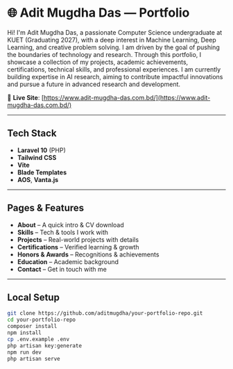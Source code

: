 # 🌐 Adit Mugdha Das — Portfolio

Hi! I'm Adit Mugdha Das, a passionate Computer Science undergraduate at KUET (Graduating 2027), with a deep interest in Machine Learning, Deep Learning, and creative problem solving.
I am driven by the goal of pushing the boundaries of technology and research. Through this portfolio, I showcase a collection of my projects, academic achievements, certifications, technical skills, and professional experiences.
I am currently building expertise in AI research, aiming to contribute impactful innovations and pursue a future in advanced research and development.

🔗 **Live Site**: [https://www.adit-mugdha-das.com.bd/](https://www.adit-mugdha-das.com.bd/)

---

##  Tech Stack

- **Laravel 10** (PHP)
- **Tailwind CSS**
- **Vite**
- **Blade Templates**
- **AOS**, **Vanta.js**

---

## Pages & Features

-  **About** – A quick intro & CV download  
-  **Skills** – Tech & tools I work with  
-  **Projects** – Real-world projects with details  
-  **Certifications** – Verified learning & growth  
-  **Honors & Awards** – Recognitions & achievements  
-  **Education** – Academic background  
-  **Contact** – Get in touch with me  

---

##  Local Setup

```bash
git clone https://github.com/aditmugdha/your-portfolio-repo.git
cd your-portfolio-repo
composer install
npm install
cp .env.example .env
php artisan key:generate
npm run dev
php artisan serve
